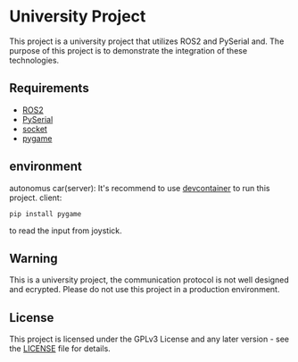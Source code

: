 # University Project

This project is a university project that utilizes ROS2 and PySerial and. The purpose of this project is to demonstrate the integration of these technologies.

## Requirements

- [ROS2](https://docs.ros.org/en/humble/index.html)
- [PySerial](https://pyserial.readthedocs.io/en/latest/index.html)
- [socket](https://docs.python.org/zh-tw/3/howto/sockets.html)
- [pygame](https://www.pygame.org/docs/)
## environment
autonomus car(server):
It's recommend to use [devcontainer](.devcontainer/) to run this project.
client:
```
pip install pygame
```
to read the input from joystick.
## Warning

This is a university project, the communication protocol is not well designed and ecrypted. Please do not use this project in a production environment. 

## License

This project is licensed under the GPLv3 License and any later version - see the [LICENSE](LICENSE) file for details.
